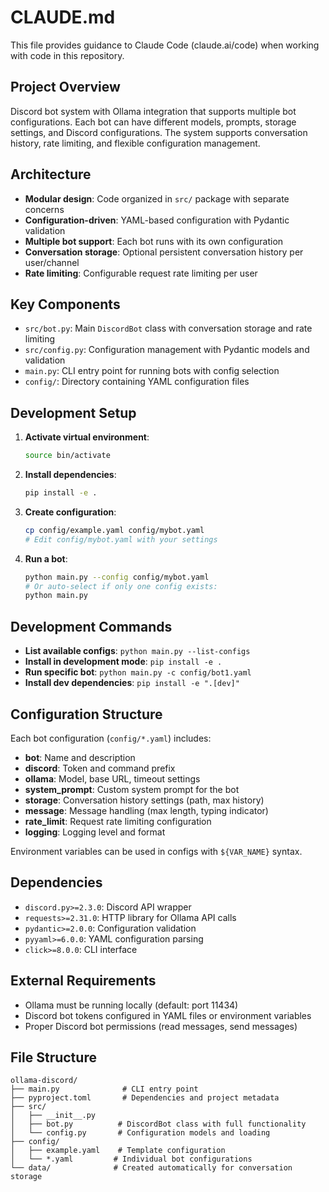 # CLAUDE.md

This file provides guidance to Claude Code (claude.ai/code) when working with code in this repository.

## Project Overview

Discord bot system with Ollama integration that supports multiple bot configurations. Each bot can have different models, prompts, storage settings, and Discord configurations. The system supports conversation history, rate limiting, and flexible configuration management.

## Architecture

- **Modular design**: Code organized in `src/` package with separate concerns
- **Configuration-driven**: YAML-based configuration with Pydantic validation
- **Multiple bot support**: Each bot runs with its own configuration
- **Conversation storage**: Optional persistent conversation history per user/channel
- **Rate limiting**: Configurable request rate limiting per user

## Key Components

- `src/bot.py`: Main `DiscordBot` class with conversation storage and rate limiting
- `src/config.py`: Configuration management with Pydantic models and validation
- `main.py`: CLI entry point for running bots with config selection
- `config/`: Directory containing YAML configuration files

## Development Setup

1. **Activate virtual environment**:
   ```bash
   source bin/activate
   ```

2. **Install dependencies**:
   ```bash
   pip install -e .
   ```

3. **Create configuration**:
   ```bash
   cp config/example.yaml config/mybot.yaml
   # Edit config/mybot.yaml with your settings
   ```

4. **Run a bot**:
   ```bash
   python main.py --config config/mybot.yaml
   # Or auto-select if only one config exists:
   python main.py
   ```

## Development Commands

- **List available configs**: `python main.py --list-configs`
- **Install in development mode**: `pip install -e .`
- **Run specific bot**: `python main.py -c config/bot1.yaml`
- **Install dev dependencies**: `pip install -e ".[dev]"`

## Configuration Structure

Each bot configuration (`config/*.yaml`) includes:

- **bot**: Name and description
- **discord**: Token and command prefix  
- **ollama**: Model, base URL, timeout settings
- **system_prompt**: Custom system prompt for the bot
- **storage**: Conversation history settings (path, max history)
- **message**: Message handling (max length, typing indicator)
- **rate_limit**: Request rate limiting configuration
- **logging**: Logging level and format

Environment variables can be used in configs with `${VAR_NAME}` syntax.

## Dependencies

- `discord.py>=2.3.0`: Discord API wrapper
- `requests>=2.31.0`: HTTP library for Ollama API calls
- `pydantic>=2.0.0`: Configuration validation
- `pyyaml>=6.0.0`: YAML configuration parsing
- `click>=8.0.0`: CLI interface

## External Requirements

- Ollama must be running locally (default: port 11434)
- Discord bot tokens configured in YAML files or environment variables
- Proper Discord bot permissions (read messages, send messages)

## File Structure

```
ollama-discord/
├── main.py              # CLI entry point
├── pyproject.toml       # Dependencies and project metadata
├── src/
│   ├── __init__.py
│   ├── bot.py          # DiscordBot class with full functionality
│   └── config.py       # Configuration models and loading
├── config/
│   ├── example.yaml    # Template configuration
│   └── *.yaml         # Individual bot configurations
└── data/              # Created automatically for conversation storage
```